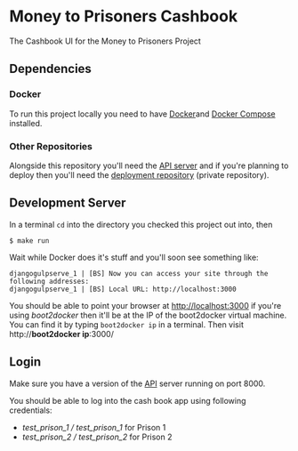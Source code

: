 # Money to Prisoners Cashbook
The Cashbook UI for the Money to Prisoners Project

## Dependencies
### Docker
To run this project locally you need to have
[Docker](http://docs.docker.com/installation/mac/)and
[Docker Compose](https://docs.docker.com/compose/install/) installed.

### Other Repositories

Alongside this repository you'll need the [API
server](https://github.com/ministryofjustice/money-to-prisoners-api)
and if you're planning to deploy then you'll need the [deployment
repository](https://github.com/ministryofjustice/money-to-prisoners-deploy)
(private repository).

## Development Server

In a terminal `cd` into the directory you checked this project out into, then

```
$ make run
```

Wait while Docker does it's stuff and you'll soon see something like:
```
djangogulpserve_1 | [BS] Now you can access your site through the following addresses:
djangogulpserve_1 | [BS] Local URL: http://localhost:3000
```

You should be able to point your browser at
[http://localhost:3000](http://localhost:3000) if you're using
*boot2docker* then it'll be at the IP of the boot2docker virtual
machine. You can find it by typing `boot2docker ip` in a terminal. Then
visit http://**boot2docker ip**:3000/

## Login

Make sure you have a version of the [API](https://github.com/ministryofjustice/money-to-prisoners-api) server
running on port 8000.

You should be able to log into the cash book app using following credentials:

- *test_prison_1 / test_prison_1* for Prison 1
- *test_prison_2 / test_prison_2* for Prison 2
